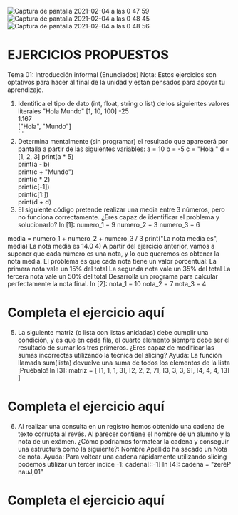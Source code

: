 ![Captura de pantalla 2021-02-04 a las 0 47 59](https://user-images.githubusercontent.com/47045714/106824210-a7af5780-6682-11eb-9cc5-29bea8a8adbf.png)
![Captura de pantalla 2021-02-04 a las 0 48 45](https://user-images.githubusercontent.com/47045714/106824269-cada0700-6682-11eb-8d22-cc0393b76089.png)
![Captura de pantalla 2021-02-04 a las 0 48 56](https://user-images.githubusercontent.com/47045714/106824275-cca3ca80-6682-11eb-9cd7-a3942a71f36b.png)
# EJERCICIOS PROPUESTOS


Tema 01: Introducción informal (Enunciados)
Nota: Estos ejercicios son optativos para hacer al final de la unidad y están pensados para apoyar tu aprendizaje.
1) Identifica el tipo de dato (int, float, string o list) de los siguientes valores literales
"Hola Mundo" 
[1, 10, 100]
-25          
1.167       
["Hola", "Mundo"]  
' '
2) Determina mentalmente (sin programar) el resultado que aparecerá por pantalla a partir de las siguientes variables:
a = 10
b = -5
c = "Hola "
d = [1, 2, 3]
print(a * 5)  
print(a - b)    
print(c + "Mundo")   
print(c * 2)        
print(c[-1])        
print(c[1:])    
print(d + d)
3) El siguiente código pretende realizar una media entre 3 números, pero no funciona correctamente. ¿Eres capaz de identificar el problema y solucionarlo?
In [1]:
numero_1 = 9
numero_2 = 3
numero_3 = 6

media = numero_1 + numero_2 + numero_3 / 3
print("La nota media es", media)
La nota media es 14.0
4) A partir del ejercicio anterior, vamos a suponer que cada número es una nota, y lo que queremos es obtener la nota media. El problema es que cada nota tiene un valor porcentual:
La primera nota vale un 15% del total
La segunda nota vale un 35% del total
La tercera nota vale un 50% del total
Desarrolla un programa para calcular perfectamente la nota final.
In [2]:
nota_1 = 10
nota_2 = 7
nota_3 = 4

# Completa el ejercicio aquí
5) La siguiente matriz (o lista con listas anidadas) debe cumplir una condición, y es que en cada fila, el cuarto elemento siempre debe ser el resultado de sumar los tres primeros. ¿Eres capaz de modificar las sumas incorrectas utilizando la técnica del slicing?
Ayuda: La función llamada sum(lista) devuelve una suma de todos los elementos de la lista ¡Pruébalo!
In [3]:
matriz = [ 
    [1, 1, 1, 3],
    [2, 2, 2, 7],
    [3, 3, 3, 9],
    [4, 4, 4, 13]
]

# Completa el ejercicio aquí
6) Al realizar una consulta en un registro hemos obtenido una cadena de texto corrupta al revés. Al parecer contiene el nombre de un alumno y la nota de un exámen. ¿Cómo podríamos formatear la cadena y conseguir una estructura como la siguiente?:
Nombre Apellido ha sacado un Nota de nota.
Ayuda: Para voltear una cadena rápidamente utilizando slicing podemos utilizar un tercer índice -1: cadena[::-1]
In [4]:
cadena = "zeréP nauJ,01"

# Completa el ejercicio aquí
